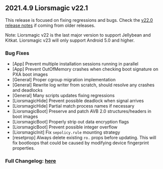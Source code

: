 ## 2021.4.9 Liorsmagic v22.1

This release is focused on fixing regressions and bugs. Check the [v22.0 release notes](https://topjohnwu.github.io/Liorsmagic/releases/22000.html) if coming from older releases.

Note: Liorsmagic v22 is the last major version to support Jellybean and Kitkat. Liorsmagic v23 will only support Android 5.0 and higher.

### Bug Fixes

- [App] Prevent multiple installation sessions running in parallel
- [App] Prevent OutOfMemory crashes when checking boot signature on PXA boot images
- [General] Proper cgroup migration implementation
- [General] Rewrite log writer from scratch, should resolve any crashes and deadlocks
- [General] Many scripts updates fixing regressions
- [LiorsmagicHide] Prevent possible deadlock when signal arrives
- [LiorsmagicHide] Partial match process names if necessary
- [LiorsmagicBoot] Preserve and patch AVB 2.0 structures/headers in boot images
- [LiorsmagicBoot] Properly strip out data encryption flags
- [LiorsmagicBoot] Prevent possible integer overflow
- [LiorsmagicInit] Fix `sepolicy.rule` mounting strategy
- [resetprop] Always delete existing `ro.` props before updating. This will fix bootloops that could be caused by modifying device fingerprint properties.

### Full Changelog: [here](https://topjohnwu.github.io/Liorsmagic/changes.html)
